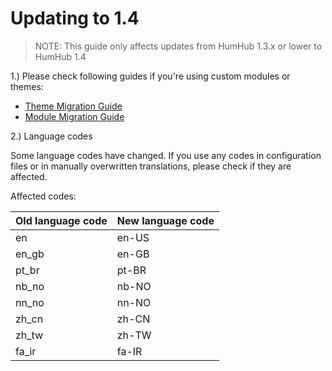 Updating to 1.4
===============

> NOTE: This guide only affects updates from HumHub 1.3.x or lower to HumHub 1.4


1.) Please check following guides if you're using custom modules or themes:
- [Theme Migration Guide](../theme/migrate.md)
- [Module Migration Guide](../developer/modules-migrate.md)


2.) Language codes

Some language codes have changed. If you use any codes in configuration files or in manually overwritten translations, please check if they are affected. 

Affected codes:

| Old language code| New language code |
|----------|-------------|
| en | en-US |
| en_gb | en-GB |
| pt_br | pt-BR |
| nb_no | nb-NO |
| nn_no | nn-NO |
| zh_cn | zh-CN |
| zh_tw | zh-TW |
| fa_ir | fa-IR |

